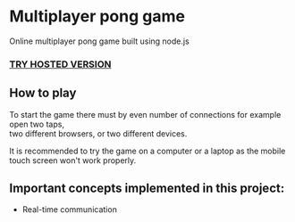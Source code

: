 # Multiplayer pong game
Online multiplayer pong game built using node.js

### [ TRY HOSTED VERSION ](https://kh-multiplayer-pong.herokuapp.com/)

## How to play
 To start the game there must by even number of connections for example open two taps,  
 two different browsers, or two different devices.

 It is recommended to try the game on a computer or a laptop as the mobile   
 touch screen won't work properly.

 ## Important concepts implemented in this project:

- Real-time communication

